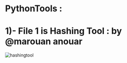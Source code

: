 # PythonTools :
# 1)- File 1 is Hashing Tool : by @marouan anouar 
![hashingtool](https://github.com/marouananouar/PythonTools/assets/82327262/65f63812-a6df-4847-8724-c663ff1856fa)
